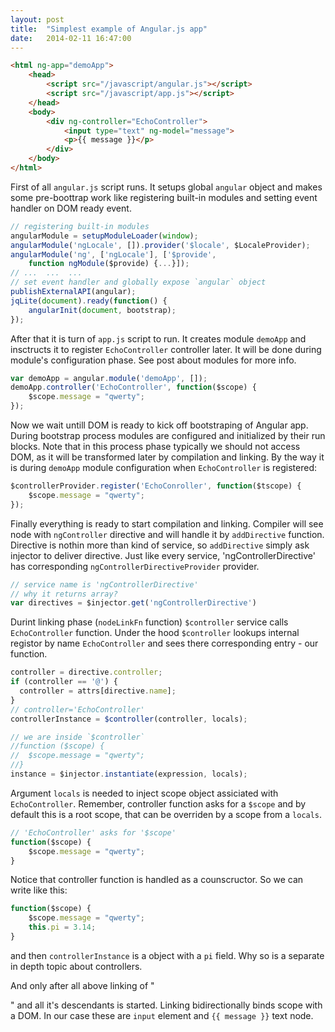```yaml
---
layout: post
title:  "Simplest example of Angular.js app"
date:   2014-02-11 16:47:00
---
```



```html
<html ng-app="demoApp">
    <head>
        <script src="/javascript/angular.js"></script>
        <script src="/javascript/app.js"></script>
    </head>
    <body>
        <div ng-controller="EchoController">
            <input type="text" ng-model="message">
            <p>{{ message }}</p>
        </div>
    </body>
</html>
```

First of all `angular.js` script runs. It setups global `angular` object and makes some pre-boottrap work like registering built-in modules and setting event handler on DOM ready event.

```javascript
// registering built-in modules
angularModule = setupModuleLoader(window);
angularModule('ngLocale', []).provider('$locale', $LocaleProvider);
angularModule('ng', ['ngLocale'], ['$provide',
    function ngModule($provide) {...}]);
// ...  ...  ...
// set event handler and globally expose `angular` object
publishExternalAPI(angular);
jqLite(document).ready(function() {
    angularInit(document, bootstrap);
});
```

After that it is turn of `app.js` script to run. It creates module `demoApp` and insctructs it to register `EchoController` controller later. It will be done during module's configuration phase. See post about modules for more info.

```javascript
var demoApp = angular.module('demoApp', []);
demoApp.controller('EchoController', function($scope) {
    $scope.message = "qwerty";
});
```

Now we wait untill DOM is ready to kick off bootstraping of Angular app. During bootstrap process modules are configured and initialized by their run blocks. Note that in this process phase typically we should not access DOM, as it will be transformed later by compilation and linking. By the way it is during `demoApp` module configuration when `EchoController` is registered:

```javascript
$controllerProvider.register('EchoConroller', function($tscope) {
    $scope.message = "qwerty";
});
```

Finally everything is ready to start compilation and linking. Compiler will see node with `ngController` directive and will handle it by `addDirective` function. Directive is nothin more than kind of service, so `addDirective` simply ask injector to deliver directive. Just like every service, 'ngControllerDirective' has corresponding `ngControllerDirectiveProvider` provider.

```javascript
// service name is 'ngControllerDirective'
// why it returns array?
var directives = $injector.get('ngControllerDirective')
```

Durint linking phase (`nodeLinkFn` function) `$controller` service calls `EchoController` function. Under the hood `$controller` lookups internal registor by name `EchoController` and sees there corresponding entry - our function.

```javascript
controller = directive.controller;
if (controller == '@') {
  controller = attrs[directive.name];
}
// controller='EchoController'
controllerInstance = $controller(controller, locals);
```

```javascript
// we are inside `$controller`
//function ($scope) {
//  $scope.message = "qwerty";
//}
instance = $injector.instantiate(expression, locals);
```

Argument `locals` is needed to inject scope object assiciated with `EchoController`. Remember, controller function asks for a `$scope` and by default this is a root scope, that can be overriden by a scope from a `locals`.

```javascript
// 'EchoController' asks for '$scope'
function($scope) {
    $scope.message = "qwerty";
}
```

Notice that controller function is handled as a counscructor. So we can write like this:

```javascript
function($scope) {
    $scope.message = "qwerty";
    this.pi = 3.14;
}
```

and then `controllerInstance` is a object with a `pi` field. Why so is a separate in depth topic about controllers.

And only after all above linking of "<div ng-controller="EchoController">" and all it's descendants is started. Linking bidirectionally binds scope with a DOM. In our case these are `input` element and `{{ message }}` text node.